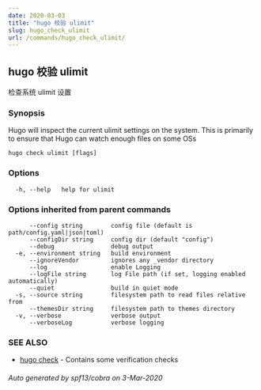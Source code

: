 ```yaml
---
date: 2020-03-03
title: "hugo 校验 ulimit"
slug: hugo_check_ulimit
url: /commands/hugo_check_ulimit/
---
```


## hugo 校验 ulimit

检查系统 ulimit 设置

### Synopsis

Hugo will inspect the current ulimit settings on the system.
This is primarily to ensure that Hugo can watch enough files on some OSs

```
hugo check ulimit [flags]
```

### Options

```
  -h, --help   help for ulimit
```

### Options inherited from parent commands

```
      --config string        config file (default is path/config.yaml|json|toml)
      --configDir string     config dir (default "config")
      --debug                debug output
  -e, --environment string   build environment
      --ignoreVendor         ignores any _vendor directory
      --log                  enable Logging
      --logFile string       log File path (if set, logging enabled automatically)
      --quiet                build in quiet mode
  -s, --source string        filesystem path to read files relative from
      --themesDir string     filesystem path to themes directory
  -v, --verbose              verbose output
      --verboseLog           verbose logging
```

### SEE ALSO

- [hugo check](/commands/hugo_check/) - Contains some verification checks

###### Auto generated by spf13/cobra on 3-Mar-2020
